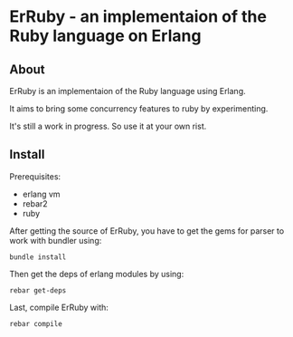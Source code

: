 # ErRuby - an implementaion of the Ruby language on Erlang

## About

ErRuby is an implementaion of the Ruby language using Erlang.

It aims to bring some concurrency features to ruby by experimenting.

It's still a work in progress. So use it at your own rist.

## Install

Prerequisites:
 
- erlang vm
- rebar2
- ruby 

After getting the source of ErRuby, you have to get the gems for parser to work with bundler using:
	
	bundle install
	
 
Then get the deps of erlang modules by using:

	rebar get-deps
	
Last, compile ErRuby with:

	rebar compile
	